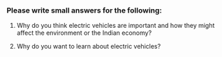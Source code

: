 ### Please write small answers for the following:

1. Why do you think electric vehicles are important and how they might affect the environment or the Indian economy?

2. Why do you want to learn about electric vehicles?
